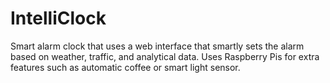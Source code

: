 # IntelliClock
Smart alarm clock that uses a web interface that smartly sets the alarm based on weather, traffic, and analytical data. Uses Raspberry Pis for extra features such as automatic coffee or smart light sensor.
